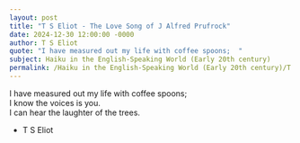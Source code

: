```yaml
---
layout: post
title: "T S Eliot - The Love Song of J Alfred Prufrock"
date: 2024-12-30 12:00:00 -0000
author: T S Eliot
quote: "I have measured out my life with coffee spoons;  "
subject: Haiku in the English-Speaking World (Early 20th century)
permalink: /Haiku in the English-Speaking World (Early 20th century)/T S Eliot/T S Eliot - The Love Song of J Alfred Prufrock
---
```


I have measured out my life with coffee spoons;  
I know the voices is you.  
I can hear the laughter of the trees.

- T S Eliot
